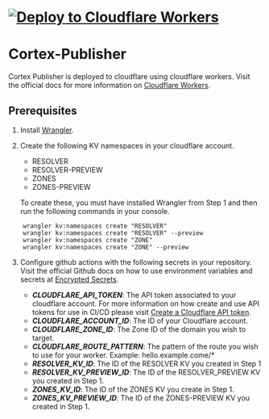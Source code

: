 # [![Deploy to Cloudflare Workers](https://deploy.workers.cloudflare.com/button)](https://deploy.workers.cloudflare.com/?url=https://github.com/crtxio/cortex-publisher)

# Cortex-Publisher
Cortex Publisher is deployed to cloudflare using cloudflare workers. Visit the official docs for more information on [Cloudflare Workers](https://developers.cloudflare.com/workers/).

## Prerequisites

1. Install [Wrangler](https://developers.cloudflare.com/workers/wrangler/install-and-update/).

2. Create the following KV namespaces in your cloudflare account.

    - RESOLVER
    - RESOLVER-PREVIEW
    - ZONES
    - ZONES-PREVIEW

   To create these, you must have installed Wrangler from Step 1 and then run the following commands in your console.

```console
    wrangler kv:namespaces create "RESOLVER"
    wrangler kv:namespaces create "RESOLVER" --preview
    wrangler kv:namespaces create "ZONE"
    wrangler kv:namespaces create "ZONE" --preview

```

3. Configure github actions with the following secrets in your repository. Visit the official Github docs on how to use environment variables and secrets at [Encrypted Secrets](https://docs.github.com/en/actions/security-guides/encrypted-secrets).

    - __*CLOUDFLARE_API_TOKEN*__: The API token associated to your cloudflare account. For more information on how create and use API tokens for use in CI/CD please visit [Create a Cloudflare API token](https://developers.cloudflare.com/workers/wrangler/ci-cd/#create-a-cloudflare-api-token).
    - __*CLOUDFLARE_ACCOUNT_ID*__: The ID of your Cloudflare account.
    - __*CLOUDFLARE_ZONE_ID*__: The Zone ID of the domain you wish to target.
    - __*CLOUDFLARE_ROUTE_PATTERN*__: The pattern of the route you wish to use for your worker. Example: hello.example.come/*
    - __*RESOLVER_KV_ID*__: The ID of the RESOLVER KV you created in Step 1
    - __*RESOLVER_KV_PREVIEW_ID*__: The ID of the RESOLVER_PREVIEW KV you created in Step 1.
    - __*ZONES_KV_ID*__: The ID of the ZONES KV you create in Step 1.
    - __*ZONES_KV_PREVIEW_ID*__: The ID of the ZONES-PREVIEW KV you created in Step 1.
